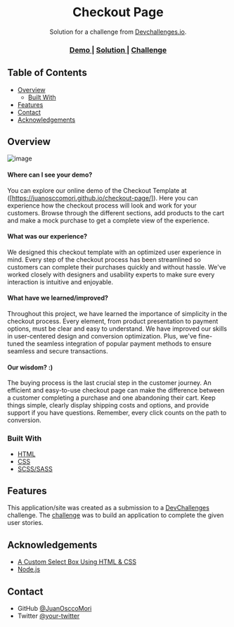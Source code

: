 <!-- Please update value in the {}  -->

<h1 align="center">Checkout Page</h1>

<div align="center">
   Solution for a challenge from  <a href="http://devchallenges.io" target="_blank">Devchallenges.io</a>.
</div>

<div align="center">
  <h3>
    <a href="https://{your-demo-link.your-domain}">
      Demo
    </a>
    <span> | </span>
    <a href="https://{your-url-to-the-solution}">
      Solution
    </a>
    <span> | </span>
    <a href="https://devchallenges.io/challenges/0J1NxxGhOUYVqihwegfO">
      Challenge
    </a>
  </h3>
</div>

<!-- TABLE OF CONTENTS -->

## Table of Contents

- [Overview](#overview)
  - [Built With](#built-with)
- [Features](#features)
- [Contact](#contact)
- [Acknowledgements](#acknowledgements)

<!-- OVERVIEW -->

## Overview

![image](https://github.com/JuanOsccoMori/checkout-page/assets/58866695/a3cde5fd-c115-414e-9f90-a485be542c19)


#### Where can I see your demo?
You can explore our online demo of the Checkout Template at ([https://juanosccomori.github.io/checkout-page/]). Here you can experience how the checkout process will look and work for your customers. Browse through the different sections, add products to the cart and make a mock purchase to get a complete view of the experience.

#### What was our experience?
We designed this checkout template with an optimized user experience in mind. Every step of the checkout process has been streamlined so customers can complete their purchases quickly and without hassle. We've worked closely with designers and usability experts to make sure every interaction is intuitive and enjoyable.

#### What have we learned/improved?
Throughout this project, we have learned the importance of simplicity in the checkout process. Every element, from product presentation to payment options, must be clear and easy to understand. We have improved our skills in user-centered design and conversion optimization. Plus, we've fine-tuned the seamless integration of popular payment methods to ensure seamless and secure transactions.

#### Our wisdom? :)
The buying process is the last crucial step in the customer journey. An efficient and easy-to-use checkout page can make the difference between a customer completing a purchase and one abandoning their cart. Keep things simple, clearly display shipping costs and options, and provide support if you have questions. Remember, every click counts on the path to conversion.

### Built With

<!-- This section should list any major frameworks that you built your project using. Here are a few examples.-->

- [HTML](https://developer.mozilla.org/es/docs/Web/HTML)
- [CSS](https://developer.mozilla.org/es/docs/Web/CSS)
- [SCSS/SASS](https://sass-lang.com/)

## Features

<!-- List the features of your application or follow the template. Don't share the figma file here :) -->

This application/site was created as a submission to a [DevChallenges](https://devchallenges.io/challenges) challenge. The [challenge](https://devchallenges.io/challenges/0J1NxxGhOUYVqihwegfO) was to build an application to complete the given user stories.



## Acknowledgements

<!-- This section should list any articles or add-ons/plugins that helps you to complete the project. This is optional but it will help you in the future. For exmpale -->

- [A Custom Select Box Using HTML & CSS](https://codepen.io/anna_blok/pen/eYYvxoK)
- [Node.js](https://nodejs.org/)

## Contact


- GitHub [@JuanOsccoMori](https://{github.com/JuanOsccoMori})
- Twitter [@your-twitter](https://{twitter.com/JuanOsccoMori})
